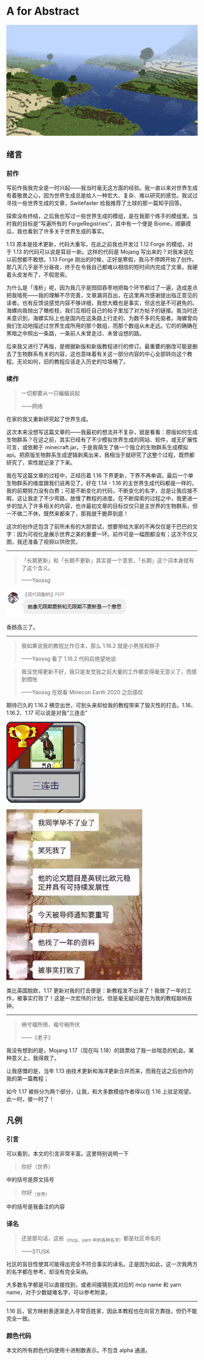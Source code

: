 # A for Abstract

![](../resources/icon.png)

## 绪言

### 前作

写前作我我完全是一时兴起——我当时毫无这方面的经验。我一直以来对世界生成有着敬畏之心，因为世界生成总是给人一种宏大、复杂、难以研究的感觉。我试过寻找一些世界生成的文章，Switefaster 给我推荐了土球的那一篇知乎回答。

探索没有终结，之后我也写过一些世界生成的模组，是在我那个练手的模组里。当时我的目标是“写遍所有的 ForgeRegistries”，其中有一个便是 Biome，顺藤摸瓜，我也看到了许多关于世界生成的事实。

1.13 原本是技术更新，代码大重写。在此之前我也开发过 1.12 Forge 的模组，对于 1.13 的代码可以说是耳目一新。这样的代码是 Mojang 写出来的？对我来说在以前想都不敢想。1.13 Forge 刚出的时候，正好是寒假，我马不停蹄开始了创作，那几天几乎是不分昼夜，终于在令我自己都难以相信的短时间内完成了文章。我硬着头皮发布了，不假思索。

为什么是「浅析」呢，因为我几乎是囫囵吞枣地把每个环节都过了一遍，造成差点把我噎死——我的理解不尽完善，文章漏洞百出，在这里再次感谢提出指正意见的读者。也有反馈说感觉内容不够详细，我想大概也是事实，但这也是不可避免的。海螺向我抛出了橄榄枝，我们互相在自己的帖子里加了对方帖子的链接。我当时还未意识到，海螺实际上也是国内在这条路上行走的、为数不多的先驱者。海螺曾向我们生动地描述过世界生成所用的那个数组，而那个数组从未走远。它的的确确在黑暗之中照出一条路，一条前人未曾走过、未曾设想的路。

后来我又进行了再版，是根据新版和新版教程进行的修订。最重要的删改可能是删去了生物群系有关的内容，这也意味着有关这一部分内容的中心全部转向这个教程。无论如何，旧的教程应该走入历史的垃圾桶了。

### 续作

> 一切都要从一只蝙蝠说起
>
> ——网络

在家的我又重新研究起了世界生成。

这次本来没想写这篇文章的——我最初的想法并不复杂，就是看看：原版如何生成生物群系？在这之前，其实已经有了不少模拟世界生成的网站、软件，或无扩展性可言，或依赖于 minecraft.jar。于是我萌生了做一个独立的生物群系生成模拟 api。把原版生物群系生成逻辑剥离出来，我相当于就研究了这整个过程，既然都研究了，索性就记录了下来。

我在写这篇文章的过程中，正经历着 1.16 下界更新，下界不再单调，最后一个单生物群系的维度跟我们说再见了。好在 1.14 - 1.16 的主世界生成代码都是一样的，我的前期努力没有白费；可是不断变化的代码，不断变化的名字，总是让我应接不暇，这让我走了不少弯路，放慢了教程的进度。在不断探索的过程之中，我更进一步的加入了许多相关的内容，也许最初文章的目标仅仅只是主世界的生物群系，但一不做二不休，既然来都来了，那我就干脆莽到底！

这次的创作还包含了前所未有的大胆尝试，想要带给大家的不再仅仅是干巴巴的文字：因为可视化是展示世界之美的重要一环。前作可是一幅图都没有；这次不仅又图，我还准备了视频以供欣赏。

-----

> 「长期更新」和「长期不更新」其实是一个意思，「长期」这个词本身就有了这个含义。
>
> ——Yaossg

![](<../resources/quotes/SF's sigh.png>)

香肠高三了。

-----

> 我如果说我的教程比作日本，那么 1.16.2 就是小男孩和胖子
>
> ——Yaossg 看了 1.16.2 代码后绝望地说

> 我没觉得更新不好，我只是发觉我之前大量的工作都变得毫无意义了，而感到惆怅
>
> ——Yaossg 在观看 Minecon Earth 2020 之后感叹

期待已久的 1.16.2 横空出世，可到头来却给我的教程带来了毁灭性的打击。1.16、1.16.2、1.17 可以说是对我“三连击”

![](../resources/trio.png)

![](../resources/quotes/Brexit.png)

类比英国脱欧，1.17 更新对我的打击便是：新教程发不出来了！我做了一年的工作，被事实打败了！这是一次宏伟的计划，但是毫无疑问是在为我的教程敲响丧钟。

---

> 祸兮福所倚，福兮祸所伏
>
> ——《老子》

我没有想到的是，Mojang 1.17（现在叫 1.18）的跳票给了我一丝喘息的机会。某种意义上，我得救了。

让我感慨的是，当年 1.13 由技术更新和海洋更新合并而来，而我在这之后创作的我的第一篇教程；

如今 1.17 被拆分为两个部分，让我，和大多数模组作者得以在 1.16 上驻足观望。此一时，彼一时了！

## 凡例

### 引言

可以看到，本文的引言非常丰富。这里特别说明一下

> 你好（世界）

中的括号是原文括号

> 你好<sub>（世界）</sub>

中的括号是我备注的内容

### 译名

> 还是那句话，这些<sub>（mcp、yarn 中的各种名字）</sub>都是社区命名的
>
> ——3TUSK

社区的盲目性使其可能得出完全不符合事实的译名。正是因为如此，这一次我两方的名字都在参考，却没有完全采纳。

大多数名字都是可以直接找到，或者间接猜到其对应的 mcp name 和 yarn name，对于少数疑难名字，可以参考附录。

---

1.16 后，官方映射表逐渐走入寻常百姓家，因此本教程也在向官方靠拢，但仍不能完全一致。

### 颜色代码

本文的所有颜色代码使用十进制数表示。不包含 alpha 通道。
